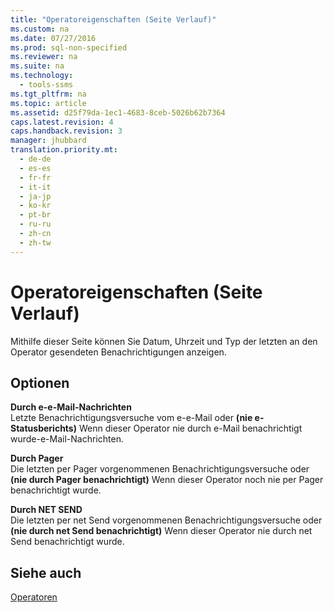 ```yaml
---
title: "Operatoreigenschaften (Seite Verlauf)"
ms.custom: na
ms.date: 07/27/2016
ms.prod: sql-non-specified
ms.reviewer: na
ms.suite: na
ms.technology: 
  - tools-ssms
ms.tgt_pltfrm: na
ms.topic: article
ms.assetid: d25f79da-1ec1-4683-8ceb-5026b62b7364
caps.latest.revision: 4
caps.handback.revision: 3
manager: jhubbard
translation.priority.mt: 
  - de-de
  - es-es
  - fr-fr
  - it-it
  - ja-jp
  - ko-kr
  - pt-br
  - ru-ru
  - zh-cn
  - zh-tw
---
```

# Operatoreigenschaften (Seite Verlauf)
Mithilfe dieser Seite können Sie Datum, Uhrzeit und Typ der letzten an den Operator gesendeten Benachrichtigungen anzeigen.  
  
## Optionen  
**Durch e\-e-Mail-Nachrichten**  
Letzte Benachrichtigungsversuche vom e\-e-Mail oder **(nie e\-Statusberichts)** Wenn dieser Operator nie durch e-Mail benachrichtigt wurde\-e-Mail-Nachrichten.  
  
**Durch Pager**  
Die letzten per Pager vorgenommenen Benachrichtigungsversuche oder **(nie durch Pager benachrichtigt)** Wenn dieser Operator noch nie per Pager benachrichtigt wurde.  
  
**Durch NET SEND**  
Die letzten per net Send vorgenommenen Benachrichtigungsversuche oder **(nie durch net Send benachrichtigt)** Wenn dieser Operator nie durch net Send benachrichtigt wurde.  
  
## Siehe auch  
[Operatoren](../content/Operators.md)  
  
